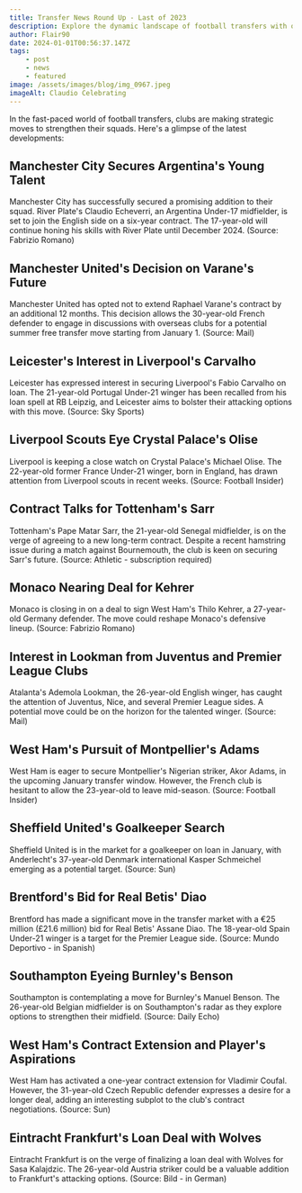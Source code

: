 ```yaml
---
title: Transfer News Round Up - Last of 2023
description: Explore the dynamic landscape of football transfers with our latest roundup. From Manchester City’s acquisition of Argentina’s young talent Claudio Echeverri to the intriguing contract decisions of Manchester United’s Raphael Varane, dive into the evolving narratives that shape the football transfer market.
author: Flair90
date: 2024-01-01T00:56:37.147Z
tags:
    - post
    - news
    - featured
image: /assets/images/blog/img_0967.jpeg
imageAlt: Claudio Celebrating
---
```


In the fast-paced world of football transfers, clubs are making strategic moves to strengthen their squads. Here's a glimpse of the latest developments:

## Manchester City Secures Argentina's Young Talent

Manchester City has successfully secured a promising addition to their squad. River Plate's Claudio Echeverri, an Argentina Under-17 midfielder, is set to join the English side on a six-year contract. The 17-year-old will continue honing his skills with River Plate until December 2024. (Source: Fabrizio Romano)

## Manchester United's Decision on Varane's Future

Manchester United has opted not to extend Raphael Varane's contract by an additional 12 months. This decision allows the 30-year-old French defender to engage in discussions with overseas clubs for a potential summer free transfer move starting from January 1. (Source: Mail)

## Leicester's Interest in Liverpool's Carvalho

Leicester has expressed interest in securing Liverpool's Fabio Carvalho on loan. The 21-year-old Portugal Under-21 winger has been recalled from his loan spell at RB Leipzig, and Leicester aims to bolster their attacking options with this move. (Source: Sky Sports)

## Liverpool Scouts Eye Crystal Palace's Olise

Liverpool is keeping a close watch on Crystal Palace's Michael Olise. The 22-year-old former France Under-21 winger, born in England, has drawn attention from Liverpool scouts in recent weeks. (Source: Football Insider)

## Contract Talks for Tottenham's Sarr

Tottenham's Pape Matar Sarr, the 21-year-old Senegal midfielder, is on the verge of agreeing to a new long-term contract. Despite a recent hamstring issue during a match against Bournemouth, the club is keen on securing Sarr's future. (Source: Athletic - subscription required)

## Monaco Nearing Deal for Kehrer

Monaco is closing in on a deal to sign West Ham's Thilo Kehrer, a 27-year-old Germany defender. The move could reshape Monaco's defensive lineup. (Source: Fabrizio Romano)

## Interest in Lookman from Juventus and Premier League Clubs

Atalanta's Ademola Lookman, the 26-year-old English winger, has caught the attention of Juventus, Nice, and several Premier League sides. A potential move could be on the horizon for the talented winger. (Source: Mail)

## West Ham's Pursuit of Montpellier's Adams

West Ham is eager to secure Montpellier's Nigerian striker, Akor Adams, in the upcoming January transfer window. However, the French club is hesitant to allow the 23-year-old to leave mid-season. (Source: Football Insider)

## Sheffield United's Goalkeeper Search

Sheffield United is in the market for a goalkeeper on loan in January, with Anderlecht's 37-year-old Denmark international Kasper Schmeichel emerging as a potential target. (Source: Sun)

## Brentford's Bid for Real Betis' Diao

Brentford has made a significant move in the transfer market with a €25 million (£21.6 million) bid for Real Betis' Assane Diao. The 18-year-old Spain Under-21 winger is a target for the Premier League side. (Source: Mundo Deportivo - in Spanish)

## Southampton Eyeing Burnley's Benson

Southampton is contemplating a move for Burnley's Manuel Benson. The 26-year-old Belgian midfielder is on Southampton's radar as they explore options to strengthen their midfield. (Source: Daily Echo)

## West Ham's Contract Extension and Player's Aspirations

West Ham has activated a one-year contract extension for Vladimir Coufal. However, the 31-year-old Czech Republic defender expresses a desire for a longer deal, adding an interesting subplot to the club's contract negotiations. (Source: Sun)

## Eintracht Frankfurt's Loan Deal with Wolves

Eintracht Frankfurt is on the verge of finalizing a loan deal with Wolves for Sasa Kalajdzic. The 26-year-old Austria striker could be a valuable addition to Frankfurt's attacking options. (Source: Bild - in German)
